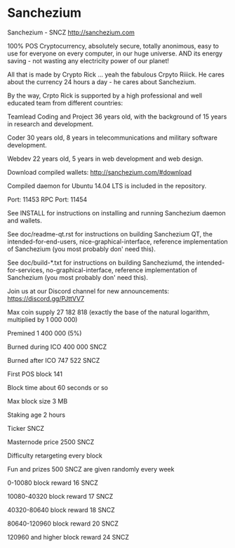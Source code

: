 # Sanchezium
Sanchezium - SNCZ
http://sanchezium.com

100% POS Cryptocurrency, absolutely secure, totally anonimous, easy to use for everyone on every computer, in our huge universe.
AND its energy saving - not wasting any electricity power of our planet!

All that is made by Crypto Rick ... yeah the fabulous Crpyto Riiick. He cares about the currency 24 hours a day - he cares about Sanchezium.

By the way, Crpto Rick is supported by a high professional and well educated team from different countries:

Teamlead Coding and Project
36 years old, with the background of 15 years in research and development.

Coder
30 years old, 8 years in telecommunications and military software development.

Webdev
22 years old, 5 years in web development and web design.

Download compiled wallets: http://sanchezium.com/#download

Compiled daemon for Ubuntu 14.04 LTS is included in the repository.

Port: 11453 RPC Port: 11454

See INSTALL for instructions on installing and running Sanchezium daemon and wallets.

See doc/readme-qt.rst for instructions on building Sanchezium QT, the intended-for-end-users, nice-graphical-interface, reference implementation of Sanchezium (you most probably don' need this).

See doc/build-*.txt for instructions on building Sancheziumd, the intended-for-services, no-graphical-interface, reference implementation of Sanchezium (you most probably don' need this).

Join us at our Discord channel for new announcements: https://discord.gg/PJttVV7

Max coin supply                   27 182 818 (exactly the base of the natural logarithm, multiplied by 1 000 000)

Premined                          1 400 000 (5%)

Burned during ICO                 400 000 SNCZ

Burned after ICO                  747 522 SNCZ

First POS block                   141

Block time                        about 60 seconds or so

Max block size                    3 MB

Staking age                       2 hours

Ticker                            SNCZ

Masternode price                  2500 SNCZ

Difficulty retargeting            every block

Fun and prizes                    500 SNCZ are given randomly every week

0-10080 block reward              16 SNCZ

10080-40320 block reward          17 SNCZ

40320-80640 block reward          18 SNCZ

80640-120960 block reward         20 SNCZ

120960 and higher block reward    24 SNCZ
